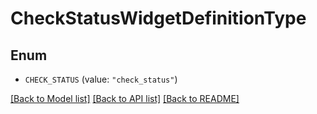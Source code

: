 # CheckStatusWidgetDefinitionType

## Enum


* `CHECK_STATUS` (value: `"check_status"`)


[[Back to Model list]](../README.md#documentation-for-models) [[Back to API list]](../README.md#documentation-for-api-endpoints) [[Back to README]](../README.md)


